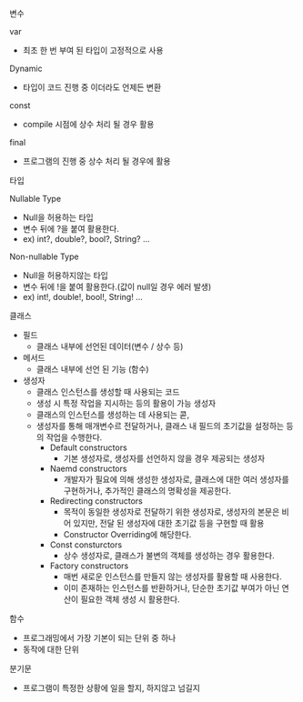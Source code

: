 변수

var
- 최초 한 번 부여 된 타입이 고정적으로 사용

Dynamic
- 타입이 코드 진행 중 이더라도 언제든 변환

const
- compile 시점에 상수 처리 될 경우 활용

final
- 프로그램의 진행 중 상수 처리 될 경우에 활용

타입

Nullable Type
- Null을 허용하는 타입
- 변수 뒤에 ?을 붙여 활용한다.
- ex) int?, double?, bool?, String? ...

Non-nullable Type
- Null을 허용하지않는 타입
- 변수 뒤에 !을 붙여 활용한다.(값이 null일 경우 에러 발생)
- ex) int!, double!, bool!, String! ...

클래스

- 필드
    - 클래스 내부에 선언된 데이터(변수 / 상수 등)
- 메서드
    - 클래스 내부에 선언 된 기능 (함수)
- 생성자
    - 클래스 인스턴스를 생성할 때 사용되는 코드
    - 생성 시 특정 작업을 지시하는 등의 활용이 가능
    생성자
    - 클래스의 인스턴스를 생성하는 데 사용되는 콛,
    - 생성자를 통해 매개변수르 전달하거나, 클래스 내 필드의 초기값을 설정하는 등의 작업을 수행한다.
        - Default constructors
            - 기본 생성자로, 생성자를 선언하지 않을 경우 제공되는 생성자
        - Naemd constructors
            - 개발자가 필요에 의해 생성한 생성자로, 클래스에 대한 여러 생성자를 구현하거나, 추가적인 클래스의 명확성을 제공한다.
        - Redirecting constructors
            - 목적이 동일한 생성자로 전달하기 위한 생성자로, 생성자의 본문은 비어 있지만, 전달 된 생성자에 대한 초기값 등을 구현할 때 활용
            - Constructor Overriding에 해당한다.
        - Const consturctors
            - 상수 생성자로, 클래스가 불변의 객체를 생성하는 경우 활용한다.
        - Factory constructors
            - 매번 새로운 인스턴스를 만들지 않는 생성자를 활용할 때 사용한다.
            - 이미 존재하는 인스턴스를 반환하거나, 단순한 초기값 부여가 아닌 연산이 필요한 객체 생성 시 활용한다.

함수
- 프로그래밍에서 가장 기본이 되는 단위 중 하나
- 동작에 대한 단위

분기문
- 프로그램이 특정한 상황에 일을 할지, 하지않고 넘길지